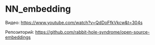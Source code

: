 # NN_embedding

Видео:
https://www.youtube.com/watch?v=QdDoFfkVkcw&t=304s

Репозиторий: 
https://github.com/rabbit-hole-syndrome/open-source-embeddings
